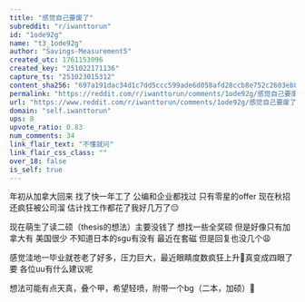 ```yaml
---
title: "感觉自己要废了"
subreddit: "r/iwanttorun"
id: "1ode92g"
name: "t3_1ode92g"
author: "Savings-Measurement5"
created_utc: 1761153096
created_key: "251022171136"
capture_ts: "251023015312"
content_sha256: "697a191dac34d1c7dd5ccc599ade6d058afd28ccb8e752c2603eb8a7bbe11b40"
permalink: "https://reddit.com/r/iwanttorun/comments/1ode92g/感觉自己要废了/"
url: "https://www.reddit.com/r/iwanttorun/comments/1ode92g/感觉自己要废了/"
domain: "self.iwanttorun"
ups: 8
upvote_ratio: 0.83
num_comments: 34
link_flair_text: "不懂就问"
link_flair_css_class: ""
over_18: false
is_self: true
---
```


年初从加拿大回来 找了快一年工了 公编和企业都找过 只有零星的offer
现在秋招还疯狂被公司溜 估计找工作都花了我好几万了😔

现在萌生了读二硕（thesis的想法）主要没钱了 想找一些全奖硕
但是好像只有加拿大有 美国很少 不知道日本的sgu有没有 最近在套磁
但是回复也没几个😩

感觉洼地一毕业就苍老了好多，压力巨大，最近眼睛度数疯狂上升🥺真变成四眼了要
各位uu有什么建议呢

想法可能有点天真，叠个甲，希望轻喷，附带一个bg（二本，加硕）🥺
